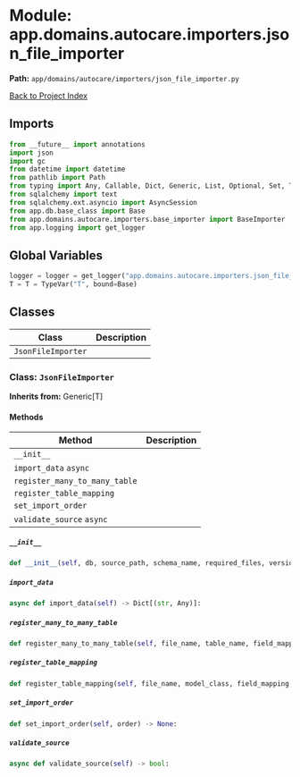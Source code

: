 # Module: app.domains.autocare.importers.json_file_importer

**Path:** `app/domains/autocare/importers/json_file_importer.py`

[Back to Project Index](../../../../../index.md)

## Imports
```python
from __future__ import annotations
import json
import gc
from datetime import datetime
from pathlib import Path
from typing import Any, Callable, Dict, Generic, List, Optional, Set, Type, TypeVar, cast
from sqlalchemy import text
from sqlalchemy.ext.asyncio import AsyncSession
from app.db.base_class import Base
from app.domains.autocare.importers.base_importer import BaseImporter
from app.logging import get_logger
```

## Global Variables
```python
logger = logger = get_logger("app.domains.autocare.importers.json_file_importer")
T = T = TypeVar("T", bound=Base)
```

## Classes

| Class | Description |
| --- | --- |
| `JsonFileImporter` |  |

### Class: `JsonFileImporter`
**Inherits from:** Generic[T]

#### Methods

| Method | Description |
| --- | --- |
| `__init__` |  |
| `import_data` `async` |  |
| `register_many_to_many_table` |  |
| `register_table_mapping` |  |
| `set_import_order` |  |
| `validate_source` `async` |  |

##### `__init__`
```python
def __init__(self, db, source_path, schema_name, required_files, version_class, version_date_field, batch_size, encoding) -> None:
```

##### `import_data`
```python
async def import_data(self) -> Dict[(str, Any)]:
```

##### `register_many_to_many_table`
```python
def register_many_to_many_table(self, file_name, table_name, field_mapping, transformers) -> None:
```

##### `register_table_mapping`
```python
def register_table_mapping(self, file_name, model_class, field_mapping, primary_key, transformers, validators) -> None:
```

##### `set_import_order`
```python
def set_import_order(self, order) -> None:
```

##### `validate_source`
```python
async def validate_source(self) -> bool:
```
